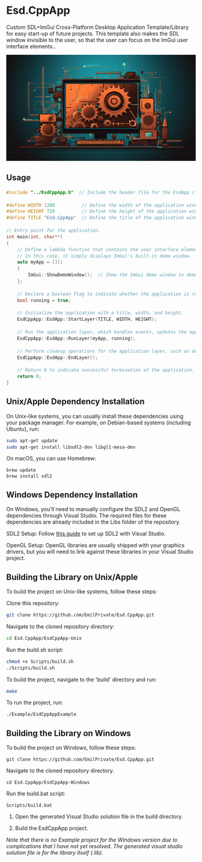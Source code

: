 # Esd.CppApp
Custom SDL+ImGui Cross-Platform Desktop Application Template/Library for easy start-up of future projects. This template also makes the SDL window invisible to the user, so that the user can focus on the ImGui user interface elements..

![](https://github.com/Emilprivate/Esd.CppApp/blob/main/Logo.png)

## Usage
```cpp
#include "../EsdCppApp.h"  // Include the header file for the EsdApp class and related functionality.

#define WIDTH 1280          // Define the width of the application window.
#define HEIGHT 720          // Define the height of the application window.
#define TITLE "Esd.CppApp"  // Define the title of the application window.

// Entry point for the application.
int main(int, char**)
{
    // Define a lambda function that contains the user interface elements for the application.
    // In this case, it simply displays ImGui's built-in demo window.
    auto myApp = []()
    {
        ImGui::ShowDemoWindow();  // Show the ImGui demo window to demonstrate ImGui's functionalities.
    };

    // Declare a boolean flag to indicate whether the application is running or not.
    bool running = true;

    // Initialize the application with a title, width, and height.
    EsdCppApp::EsdApp::StartLayer(TITLE, WIDTH, HEIGHT);

    // Run the application layer, which handles events, updates the application state, and renders the application.
    EsdCppApp::EsdApp::RunLayer(myApp, running);

    // Perform cleanup operations for the application layer, such as deleting allocated resources.
    EsdCppApp::EsdApp::EndLayer();

    // Return 0 to indicate successful termination of the application.
    return 0;
}
```

## Unix/Apple Dependency Installation

On Unix-like systems, you can usually install these dependencies using your package manager. For example, on Debian-based systems (including Ubuntu), run:

```bash
sudo apt-get update
sudo apt-get install libsdl2-dev libgl1-mesa-dev
```
On macOS, you can use Homebrew:
```
brew update
brew install sdl2
```

## Windows Dependency Installation
On Windows, you'll need to manually configure the SDL2 and OpenGL dependencies through Visual Studio. The required files for these dependencies are already included in the Libs folder of the repository.

SDL2 Setup: Follow [this guide](https://lazyfoo.net/tutorials/SDL/01_hello_SDL/windows/index.php) to set up SDL2 with Visual Studio.

OpenGL Setup: OpenGL libraries are usually shipped with your graphics drivers, but you will need to link against these libraries in your Visual Studio project.

## Building the Library on Unix/Apple
To build the project on Unix-like systems, follow these steps:

Clone this repository:
```bash
git clone https://github.com/EmilPrivate/Esd.CppApp.git
```
Navigate to the cloned repository directory:
```bash
cd Esd.CppApp/EsdCppApp-Unix
```
Run the build.sh script:
```bash
chmod +x Scripts/build.sh
./Scripts/build.sh
```
To build the project, navigate to the 'build' directory and run:
```bash
make
```
To run the project, run:
```bash
./Example/EsdCppAppExample
```

## Building the Library on Windows
To build the project on Windows, follow these steps:
```
git clone https://github.com/EmilPrivate/Esd.CppApp.git
```
Navigate to the cloned repository directory.
```
cd Esd.CppApp/EsdCppApp-Windows
```
Run the build.bat script:
```
Scripts/build.bat
```
1) Open the generated Visual Studio solution file in the build directory.

2) Build the EsdCppApp project. 

*Note that there is no Example project for the Windows version due to complications that I have not yet resolved. The generated visual studio solution file is for the library itself (.lib).*